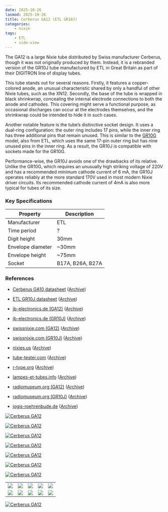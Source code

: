 ```yaml
---
date: 2025-10-26
lasmod: 2025-10-26
title: Cerberus GA12 (ETL GR10J)
categories:
    - nixie
tags:
    - ETL
    - side-view
---
```


The GA12 is a large Nixie tube distributed by Swiss manufacturer Cerberus, though it was not originally produced by them. Instead, it is a rebranded version of the GR10J tube manufactured by ETL in Great Britain as part of their DIGITRON line of display tubes.

This tube stands out for several reasons. Firstly, it features a copper-colored anode, an unusual characteristic shared by only a handful of other Nixie tubes, such as the XN12. Secondly, the base of the tube is wrapped in black shrinkwrap, concealing the internal electrode connections to both the anode and cathodes. This covering might serve a functional purpose, as occasional discharges can occur at the electrodes themselves, and the shrinkwrap could be intended to hide it in such cases.

Another notable feature is the tube’s distinctive socket design. It uses a dual-ring configuration: the outer ring includes 17 pins, while the inner ring has three additional pins that remain unused. This is similar to the [GR10G](/nixie/etl-gr10g/) model, also from ETL, which uses the same 17-pin outer ring but has nine unused pins in the inner ring. As a result, the GR10J is compatible with sockets made for the GR10G.

Performance-wise, the GR10J avoids one of the drawbacks of its relative. Unlike the GR10G, which requires an unusually high striking voltage of 220V and has a recommended minimum cathode current of 6 mA, the GR10J operates reliably at the more standard 170V used in most modern Nixie driver circuits. Its recommended cathode current of 4mA is also more typical for tubes of its size.

### Key Specifications

| Property          | Description      |
|-------------------|------------------|
| Manufacturer      | ETL              |
| Time period       | ?                |
| Digit height      | 30mm             |
| Envelope diameter | ~30mm            |
| Envelope height   | ~75mm            |
| Socket            | B17A, B26A, B27A |

### References

- [Cerberus GA10 datasheet](https://www.tube-tester.com/sites/nixie/dat_arch/Cerberus_GA.pdf) ([Archive](https://web.archive.org/web/20241014122547/https://www.tube-tester.com/sites/nixie/dat_arch/Cerberus_GA.pdf))

- [ETL GR10J datasheet](http://www.jb-electronics.de/downloads/elektronik/nixies/GR10J.pdf) ([Archive](https://web.archive.org/web/20240421195633/http://www.jb-electronics.de/downloads/elektronik/nixies/GR10J.pdf))

- [jb-electronics.de (GA12)](http://www.jb-electronics.de/html/elektronik/nixies/n_ga12.htm) ([Archive](https://web.archive.org/web/20240421194556/http://www.jb-electronics.de/html/elektronik/nixies/n_ga12.htm))

- [jb-electronics.de (GR10J)](http://www.jb-electronics.de/html/elektronik/nixies/n_gr10j.htm) ([Archive](https://web.archive.org/web/20250807104454/http://jb-electronics.de/html/elektronik/nixies/n_gr10j.htm))

- [swissnixie.com (GA12)](https://www.swissnixie.com/tubes/GA12/) ([Archive](https://web.archive.org/web/20240424051918/https://www.swissnixie.com/tubes/GA12/))

- [swissnixie.com (GR10J)](https://www.swissnixie.com/tubes/GR10J/) ([Archive](https://web.archive.org/web/20250326074748/https://www.swissnixie.com/tubes/GR10J/))

- [nixies.us](https://www.nixies.us/bwg_gallery/gr10j/) ([Archive](https://web.archive.org/web/20250524043451/https://www.nixies.us/bwg_gallery/gr10j/))

- [tube-tester.com](https://www.tube-tester.com/sites/nixie/data/V600/GR10J/gr10j.htm) ([Archive](https://web.archive.org/web/20241007122124/https://www.tube-tester.com/sites/nixie/data/V600/GR10J/gr10j.htm))

- [r-type.org](https://r-type.org/exhib/acf0340.htm) ([Archive](https://web.archive.org/web/20250719235943/https://r-type.org/exhib/acf0340.htm))

- [lampes-et-tubes.info](https://lampes-et-tubes.info/cd/cd028.php) ([Archive](https://web.archive.org/web/20251026174748/https://lampes-et-tubes.info/cd/cd028.php))

- [radiomuseum.org (GA12)](https://www.radiomuseum.org/tubes/tube_ga12.html) ([Archive](https://web.archive.org/web/20250421073755/https://www.radiomuseum.org/tubes/tube_ga12.html))

- [radiomuseum.org (GR10J)](https://www.radiomuseum.org/tubes/tube_gr10j.html) ([Archive](https://web.archive.org/web/20250711030829/https://www.radiomuseum.org/tubes/tube_gr10j.html))

- [jogis-roehrenbude.de](https://www.jogis-roehrenbude.de/Roehren-Geschichtliches/Nixie/GR10J.htm) ([Archive](https://web.archive.org/web/20240421201518/https://www.jogis-roehrenbude.de/Roehren-Geschichtliches/Nixie/GR10J.htm))

[![Cerberus GA12](assets/1.jpg)](assets/1.jpg)

[![Cerberus GA12](assets/2.jpg)](assets/2.jpg)

[![Cerberus GA12](assets/3.jpg)](assets/3.jpg)

[![Cerberus GA12](assets/4.jpg)](assets/4.jpg)

[![Cerberus GA12](assets/5.jpg)](assets/5.jpg)

[![Cerberus GA12](assets/6.jpg)](assets/6.jpg)

[![Cerberus GA12](assets/7.jpg)](assets/7.jpg)

<table>
    <tr>
        <td>
            <a href="assets/8.jpg">
                <img src="assets/8.jpg">
            </a>
        </td>
        <td>
            <a href="assets/9.jpg">
                <img src="assets/9.jpg">
            </a>
        </td>
        <td>
            <a href="assets/10.jpg">
                <img src="assets/10.jpg">
            </a>
        </td>
         <td>
            <a href="assets/11.jpg">
                <img src="assets/11.jpg">
            </a>
        </td>
        <td>
            <a href="assets/12.jpg">
                <img src="assets/12.jpg">
            </a>
        </td>
    </tr>
    <tr>
        <td>
            <a href="assets/13.jpg">
                <img src="assets/13.jpg">
            </a>
        </td>
        <td>
            <a href="assets/14.jpg">
                <img src="assets/14.jpg">
            </a>
        </td>
        <td>
            <a href="assets/15.jpg">
                <img src="assets/15.jpg">
            </a>
        </td>
         <td>
            <a href="assets/16.jpg">
                <img src="assets/16.jpg">
            </a>
        </td>
        <td>
            <a href="assets/17.jpg">
                <img src="assets/17.jpg">
            </a>
        </td>
    </tr>
</table>

[![Cerberus GA12](assets/22.jpg)](assets/22.jpg)